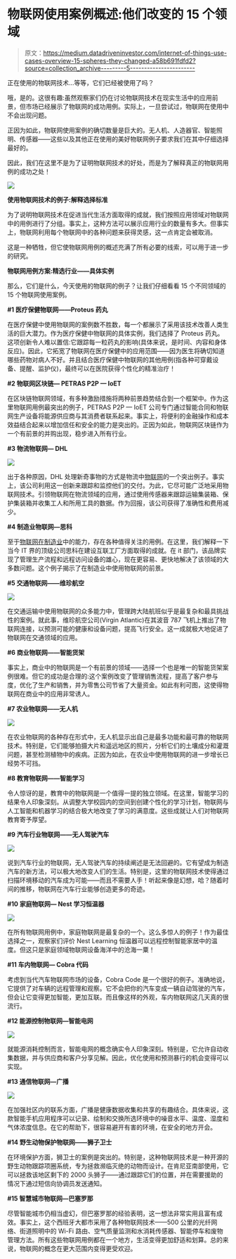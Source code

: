# 物联网使用案例概述:他们改变的 15 个领域

> 原文：<https://medium.datadriveninvestor.com/internet-of-things-use-cases-overview-15-spheres-they-changed-a58b691fdfd2?source=collection_archive---------5----------------------->

正在使用的物联网技术…等等，它们已经被使用了吗？

哦，是的。这很有趣:虽然观察家们仍在讨论物联网技术在现实生活中的应用前景，但市场已经展示了物联网的成功用例。实际上，一旦尝试过，物联网在使用中不会出现问题。

正因为如此，物联网使用案例的确切数量是巨大的。无人机、人造器官、智能照明、传感器——这些以及其他正在使用的美好物联网例子要求我们在其中仔细选择最好的。

因此，我们在这里不是为了证明物联网技术的好处，而是为了解释真正的物联网用例的成功之处！

![](img/57f9a2c4bd14e8dd05f9c853c870b10c.png)

**使用物联网技术的例子:解释选择标准**

为了说明物联网技术在促进当代生活方面取得的成就，我们按照应用领域对物联网中的用例进行了分组。事实上，这种方法可以展示应用行业的数量有多大。但事实上，物联网利用每个物联网中的各种问题来获得灵感，这一点肯定会被取消。

这是一种牺牲，但它使物联网用例的概述充满了所有必要的线索，可以用于进一步的研究。

**物联网用例方案:精选行业——具体实例**

那么，它们是什么，今天使用的物联网的例子？让我们仔细看看 15 个不同领域的 15 个物联网使用案例。

**#1 医疗保健物联网——Proteus 药丸**

在医疗保健中使用物联网的案例数不胜数，每一个都展示了采用该技术改善人类生活的巨大潜力。作为医疗保健中物联网的具体实例，我们选择了 Proteus 药丸。这项创新令人难以置信:它跟踪每一粒药丸的影响(具体来说，是时间、内容和身体反应)。因此，它拓宽了物联网在医疗保健中的应用范围——因为医生将确切知道哪些药物对病人不好。并且结合医疗保健中物联网的其他用例(指各种可穿戴设备、提醒、监护仪)，最终可以在医院获得个性化的精准治疗！

**#2 物联网区块链— PETRAS P2P — IoET**

在区块链物联网领域，有多种激励措施将两种前景趋势结合到一个框架中。作为这里物联网用例最突出的例子，PETRAS P2P — IoET 公司专门通过智能合同和物联网生产设备将能源供应商与其消费者联系起来。事实上，将便利的金融操作和成本效益结合起来以增加信任和安全的能力是突出的。正因为如此，物联网区块链作为一个有前景的并购出现，稳步进入所有行业。

**#3 物流物联网— DHL**

![](img/ee836e20322a565cebcd6aba09b93e78.png)

出于各种原因，DHL 处理新奇事物的方式是物流中[物联网](https://www.logistics.dhl/global-en/home/insights-and-innovation/thought-leadership/trend-reports/internet-of-things-in-logistics.html)的一个突出例子。事实上，该公司利用这一创新来跟踪和监控他们的交付。为此，它尽可能广泛地采用物联网技术。引领物联网在物流领域的应用，通过使用传感器来跟踪运输集装箱、保护集装箱并收集工人和所用工具的数据。作为回报，该公司获得了准确性和费用减少。

**#4 制造业物联网—思科**

至于[物联网在制造业](https://www.cisco.com/c/en/us/solutions/internet-of-things/manufacturing-digital-transformation.html)中的能力，存在各种值得关注的用例。在这里，我们解释一下当今 IT 界的顶级公司思科在建设互联工厂方面取得的成就。在 it 部门，该品牌实现了管理生产流程和远程访问设备的雄心，现在更容易、更快地解决了该领域的大多数问题。这个例子揭示了在制造业中使用物联网的前景。

**#5 交通物联网——维珍航空**

![](img/6705e24bb589536591eb59d1af2c7b57.png)

在交通运输中使用物联网的众多能力中，管理跨大陆航班似乎是最复杂和最具挑战性的案例。就此事，维珍航空公司(Virgin Atlantic)在其波音 787 飞机上推出了物联网连接，以预测可能的健康和设备问题，提高飞行安全。这一成就极大地促进了物联网在交通领域的应用。

**#6 商业物联网——智能货架**

事实上，商业中的物联网是一个有前景的领域——选择一个也是唯一的智能货架案例很难。但它的成功是合理的:这个案例改变了管理销售流程，提高了客户参与度，优化了生产和销售，并为零售公司节省了大量资金。如此有利可图，这使得物联网在商业中的应用非常诱人。

**#7 农业物联网——无人机**

![](img/5a1a6b3c82ee2354a7f73efd7bc6fdb2.png)

在农业物联网的各种存在形式中，无人机显示出自己是最多功能和最可靠的物联网技术。特别是，它们能够拍摄大片和遥远地区的照片，分析它们的土壤成分和灌溉问题，甚至检测植物中的疾病。正因为如此，在农业中使用物联网的进一步增长已经势不可挡。

**#8 教育物联网——智能学习**

令人惊讶的是，教育中的物联网是一个值得一提的独立领域。在这里，智能学习的结果令人印象深刻。从调整大学校园内的空间到创建个性化的学习计划，物联网与人工智能和机器学习的结合极大地改变了学习的满意度。这些成就让人们对物联网教育寄予厚望。

**#9 汽车行业物联网——无人驾驶汽车**

![](img/1a02e9b0bc897d57bc768a9f4015c0dd.png)

说到汽车行业的物联网，无人驾驶汽车的持续阐述是无法回避的。它有望成为制造汽车的新方法，可以极大地改变人们的生活。特别是，这里的物联网技术使得通过扫描环境移动的汽车成为可能——而且不需要人手！听起来像是幻想，哈？随着时间的推移，物联网在汽车行业能够创造更多的奇迹。

**#10 家庭物联网— Nest 学习恒温器**

![](img/209ef1d288a4e3986a766db4fb49ad4e.png)

在所有物联网用例中，家庭物联网是最复杂的一个。这么多惊人的例子！作为最佳选择之一，观察家们评价 Nest Learning 恒温器可以远程控制智能家居中的温度。但这只是家庭领域物联网设备海洋中的沧海一粟！

**#11 车内物联网— Cobra 代码**

考虑到当代汽车物联网市场的设备，Cobra Code 是一个很好的例子。准确地说，它提供了对车辆的远程管理和观察。它不会把你的汽车变成一辆自动驾驶的汽车，但会让它变得更加智能，更加互联。而且像这样的外观，车内物联网这几天真的很流行。

**#12 能源控制物联网—智能电网**

![](img/164898e7c0a48aa578ead8f05b928801.png)

就能源消耗控制而言，智能电网的概念确实令人印象深刻。特别是，它允许自动收集数据，并与供应商和客户分享见解。因此，优化使用和预测暴行的机会变得可以实现。

**#13 通信物联网—广播**

![](img/a7486b8cb1bc40bb28aef41e0184c273.png)

在加强社区内的联系方面，广播是健康数据收集和共享的有趣结合。具体来说，这款智能手机应用程序可以记录、绘制和交换所选环境中的噪音水平、温度、湿度和气体浓度信息。在它的帮助下，很容易避开有害的环境，在安全的地方开会。

**#14 野生动物保护物联网——狮子卫士**

在环境保护方面，狮卫士的案例是突出的。特别是，这种物联网技术是一种开源的野生动物跟踪项圈系统，专为拯救濒临灭绝的动物而设计。在肯尼亚南部使用，它可以拯救该地区剩下的 2000 头狮子——通过跟踪它们的位置，并在需要援助的情况下通过短信向协调员发送通知。

**#15 智慧城市物联网—巴塞罗那**

尽管智能城市仍相当虚幻，但巴塞罗那的经验表明，这一想法非常实用且富有成效。事实上，这个西班牙大都市采用了各种物联网技术——500 公里的光纤网络、街道照明中的 Wi-Fi 路由、空气质量监测和水消耗传感器、智能停车和废物管理方法。所有这些物联网用例都在一个地方，生活变得更加舒适和划算。总的来说，物联网的概念在更大范围内变得更受欢迎。